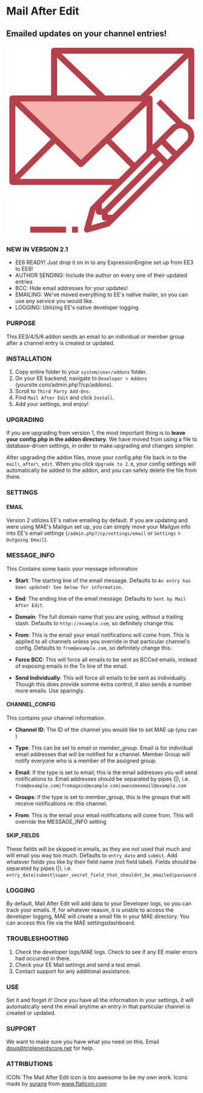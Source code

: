 # Mail After Edit
## Emailed updates on your channel entries!
![Mail After Edit Logo](./assets/mail-after-edit-email.png)

### NEW IN VERSION 2.1
- EE6 READY! Just drop it on in to any ExpressionEngine set up from EE3 to EE6!
- AUTHOR SENDING: Include the author on every one of their updated entries
- BCC: Hide email addresses for your updates!
- EMAILING: We've moved everything to EE's native mailer, so you can use any service you would like.
- LOGGING: Utilizing EE's native developer logging.

### PURPOSE
This EE3/4/5/6 addon sends an email to an individual or member group after a channel entry is created or updated.

### INSTALLATION
1. Copy entire folder to your `system/user/addons` folder.
2. On your EE backend, navigate to `Developer > Addons` (yoursite.com/admin.php?/cp/addons).
3. Scroll to `Third Party Add-Ons`.
4. Find `Mail After Edit` and click `Install`.
5. Add your settings, and enjoy!

### UPGRADING
If you are upgrading from version 1, the most important thing is to **leave your config.php in the addon directory**. We have moved from using a file to database-driven settings, in order to make upgrading and changes simpler.

After upgrading the addon files, move your config.php file back in to the `mail\_after\_edit`. When you click `Upgrade to 2.0`, your config settings will automatically be added to the addon, and you can safely delete the file from there.

### SETTINGS
#### EMAIL
Version 2 utilizes EE's native emailing by default. If you are updating and were using MAE's Mailgun set up, you can simply move your Mailgun info into EE's email settings (`/admin.php?/cp/settings/email` or `Settings` > `Outgoing Email`).

### MESSAGE_INFO
This Contains some basic your message information
+ **Start**: The starting line of the email message. Defaults to `An entry has been updated! See below for information.`

+ **End**: The ending line of the email message. Defaults to `Sent by Mail After Edit`.

+ **Domain**: The full domain name that you are using, without a trailing slash. Defaults to `http://example.com`, so definitely change this.

+ **From**: This is the email your email notifications will come from. This is applied to all channels unless you override in that particular channel's config. Defaults to `from@example.com`, so definitely change this.

+ **Force BCC**: This will force all emails to be sent as BCCed emails, instead of exposing emails in the To line of the email.

+ **Send Individually**: This will force all emails to be sent as individually. Though this does provide somme extra control, it also sends a number more emails. Use sparingly.

#### CHANNEL_CONFIG
This contains your channel information.

+ **Channel ID**: The ID of the channel you would like to set MAE up (you can )

+ **Type**: This can be set to *email* or *member_group*. Email is for individual email addresses that will be notified for a channel. Member Group will notify everyone who is a member of the assigned group.

+ **Email**: If the type is set to email, this is the email addresses you will send notifications to. Email addresses should be separated by pipes (|), i.e. `from@example.com|fromagain@example.com|awesomeemail@example.com`

+ **Groups**: If the type is set to member_group, this is the groups that will receive notifications re: this channel.

+ **From**: This is the email your email notifications will come from. This will override the MESSAGE_INFO setting

#### SKIP_FIELDS
These fields will be skipped in emails, as they are not used that much and will email you way too much. Defaults to `entry_date` and `submit`. Add whatever fields you like by their field name (not field label). Fields should be separated by pipes (|), i.e. `entry_date|submit|super_secret_field_that_shouldnt_be_emailed|password`

### LOGGING
By default, Mail After Edit will add data to your Developer logs, so you can track your emails. If, for whatever reason, it is unable to access the developer logging, MAE will create a small file in your MAE directory. You can access this file via the MAE settingsdashboard.

### TROUBLESHOOTING
1. Check the developer logs/MAE logs. Check to see if any EE mailer errors had occurred in there.
2. Check your EE Mail settings and send a test email.
3. Contact support for any additional assistance.

### USE
Set it and forget it! Once you have all the information in your settings, it will automatically send the email anytime an entry in that particular channel is created or updated.

### SUPPORT
We want to make sure you have what you need on this. Email <doug@triplenerdscore.net> for help.

### ATTRIBUTIONS
ICON: The Mail After Edit icon is too awesome to be my own work. Icons made by <a href="https://www.flaticon.com/authors/surang" title="surang">surang</a> from <a href="https://www.flaticon.com/" title="Flaticon">www.flaticon.com</a>
